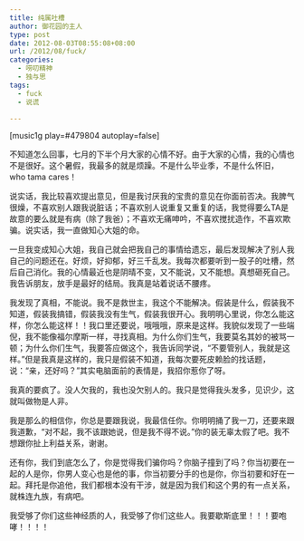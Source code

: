 ```yaml
---
title: 纯属吐槽
author: 御花园的主人
type: post
date: 2012-08-03T08:55:08+08:00
url: /2012/08/fuck/
categories:
  - 唠叨精神
  - 独与思
tags:
  - fuck
  - 说谎

---
```

[music1g play=#479804 autoplay=false]

不知道怎么回事，七月的下半个月大家的心情不好。由于大家的心情，我的心情也不是很好。这个暑假，我最多的就是烦躁。不是什么毕业季，不是什么怀旧，who tama cares！

说实话，我比较喜欢提出意见，但是我讨厌我的宝贵的意见在你面前否决。我脾气很燥，不喜欢别人跟我说脏话；不喜欢别人说重复又重复的话，我觉得要么TA是故意的要么就是有病（除了我爸）；不喜欢无痛呻吟，不喜欢搅扰造作，不喜欢欺骗。说实话，我一直做知心大姐的命。

一旦我变成知心大姐，我自己就会把我自己的事情给遗忘，最后发现解决了别人我自己的问题还在。好烦，好抑郁，好三千乱发。我每次都要听到一股子的吐槽，然后自己消化。我的心情最近也是阴晴不变，又不能说，又不能想。真想砸死自己。我告诉朋友，放手是最好的结局。我真是站着说话不腰疼。

我发现了真相，不能说。我不是救世主，我这个不能解决。假装是什么，假装我不知道，假装我搞错，假装我没有生气，假装我很开心。我明明心里说，你怎么能这样，你怎么能这样！！我口里还要说，哦哦哦，原来是这样。我貌似发现了一些端倪，我不能像福尔摩斯一样，寻找真相。为什么你们生气，我要莫名其妙的被骂一顿；为什么你们生气，我要答应做这个，我告诉同学说，“不要管别人，我就是这样。”但是我真是这样的，我只是假装不知道，我每次要死皮赖脸的找话题，说：“亲，还好吗？”其实电脑面前的表情是，我招你惹你了呀。

我真的要疯了。没人欠我的，我也没欠别人的。我只是觉得我头发多，见识少，这就叫做物是人非。

我是那么的相信你，你总是要跟我说，我最信任你。你明明捅了我一刀，还要来跟我道歉，“对不起，我不该跟她说，但是我不得不说。”你的装无辜太假了吧。我不想跟你扯上利益关系，谢谢。

还有你，我们到底怎么了，你是觉得我们骗你吗？你脑子撞到了吗？你当初要在一起的人是你，你男人变心也是他的事，你当初要分手的也是你，你当初要和好在一起。拜托是你追他，我们都根本没有干涉，就是因为我们和这个男的有一点关系，就株连九族，有病吧。

我受够了你们这些神经质的人，我受够了你们这些人。我要歇斯底里！！！要咆哮！！！！